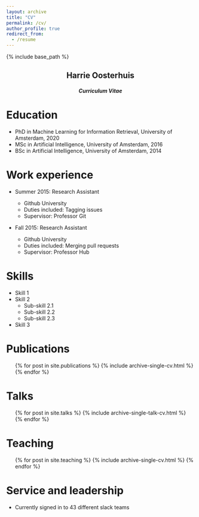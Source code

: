 ```yaml
---
layout: archive
title: "CV"
permalink: /cv/
author_profile: true
redirect_from:
  - /resume
---
```


{% include base_path %}

<h2 style="text-align: center;"> Harrie Oosterhuis </h2>
<h5 style="text-align: center;"> Curriculum Vitae  </h5>

Education
======
* PhD in Machine Learning for Information Retrieval, University of Amsterdam, 2020
* MSc in Artificial Intelligence, University of Amsterdam, 2016
* BSc in Artificial Intelligence, University of Amsterdam, 2014

Work experience
======
* Summer 2015: Research Assistant
  * Github University
  * Duties included: Tagging issues
  * Supervisor: Professor Git

* Fall 2015: Research Assistant
  * Github University
  * Duties included: Merging pull requests
  * Supervisor: Professor Hub
  
Skills
======
* Skill 1
* Skill 2
  * Sub-skill 2.1
  * Sub-skill 2.2
  * Sub-skill 2.3
* Skill 3

Publications
======
  <ul>{% for post in site.publications %}
    {% include archive-single-cv.html %}
  {% endfor %}</ul>
  
Talks
======
  <ul>{% for post in site.talks %}
    {% include archive-single-talk-cv.html %}
  {% endfor %}</ul>
  
Teaching
======
  <ul>{% for post in site.teaching %}
    {% include archive-single-cv.html %}
  {% endfor %}</ul>
  
Service and leadership
======
* Currently signed in to 43 different slack teams

